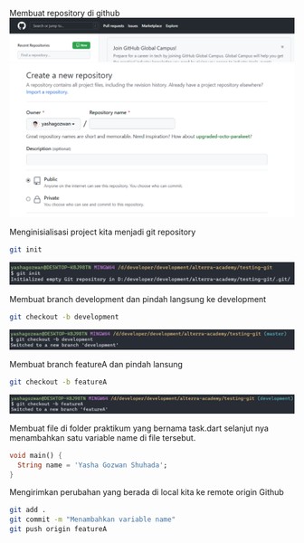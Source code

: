 Membuat repository di github
![alt](../screenshot/part_01.png)
![alt](../screenshot/part_02.png)

Menginisialisasi project kita menjadi git repository
```Bash
git init
```
![alt](../screenshot/part_03.png)

Membuat branch development dan pindah langsung ke development
```Bash
git checkout -b development
```
![alt](../screenshot/part_04.png)

Membuat branch featureA dan pindah lansung
```Bash
git checkout -b featureA
```
![alt](../screenshot/part_05.png)

Membuat file di folder praktikum yang bernama task.dart selanjut nya menambahkan satu variable name di file tersebut.
```dart
void main() {
  String name = 'Yasha Gozwan Shuhada';
}
```

Mengirimkan perubahan yang berada di local kita ke remote origin Github
```Bash
git add .
git commit -m "Menambahkan variable name"
git push origin featureA
```



